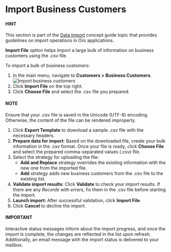 <a id="import-business-customers"></a>

# Import Business Customers

#### HINT
This section is part of the [Data Import](../../../concept-guides/data-import/index.md#concept-guide-data-import) concept guide topic that provides guidelines on import operations in Oro applications.

<!-- start -->

**Import File** option helps import a large bulk of information on business customers using the .csv file.

To import a bulk of business customers:

1. In the main menu, navigate to **Customers > Business Customers**.
   ![Import business customers](user/img/customers/business_customers/import_bc.png)
2. Click **Import File** on the top right.
3. Click **Choose File** and select the .csv file you prepared.

#### NOTE
Ensure that your .csv file is saved in the Unicode (UTF-8) encoding. Otherwise, the content of the file can be rendered improperly.

1. Click **Export Template** to download a sample .csv file with the necessary headers.
2. **Prepare data for import**: Based on the downloaded file, create your bulk information in the .csv format. Once your file is ready, click **Choose File** and select the prepared comma-separated values (.csv) file.
3. Select the strategy for uploading the file:
   * **Add and Replace** strategy overrides the existing information with the new one from the imported file.
   * **Add** strategy adds new business customers from the .csv file to the existing list.
4. **Validate import results**: Click **Validate** to check your import results. If there are any *Records with errors*, fix them in the .csv file before starting the import.
5. **Launch import:** After successful validation, click **Import File**.
6. Click **Cancel** to decline the import.

#### IMPORTANT
Interactive status messages inform about the import progress, and once the import is complete, the changes are reflected in the list upon refresh. Additionally, an email message with the import status is delivered to your mailbox.
